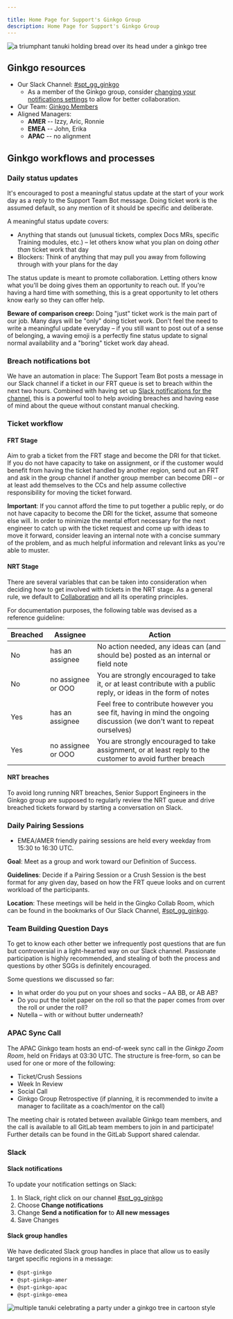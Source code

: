 ```yaml
---

title: Home Page for Support's Ginkgo Group
description: Home Page for Support's Ginkgo Group
---
```


<!-- Search for all occurrences of NAME and replace them with the group's name.
     Search for all occurrences of URL HERE and replace them with the appropriate url -->

![a triumphant tanuki holding bread over its head under a ginkgo tree](/handbook/support/support-global-groups/groups/ginkgo/sgg_ginkgo.png)

## Ginkgo resources

- Our Slack Channel: [#spt_gg_ginkgo](https://gitlab.slack.com/archives/C0354N9B14G)
  - As a member of the Ginkgo group, consider [changing your notifications settings](#slack-notifications) to allow for better collaboration.
- Our Team: [Ginkgo Members](https://gitlab-com.gitlab.io/support/team/sgg.html?search=ginkgo)
- Aligned Managers:
   - **AMER** -- Izzy, Aric, Ronnie
   - **EMEA** -- John, Erika
   - **APAC** -- no alignment

## Ginkgo workflows and processes

### Daily status updates

It's encouraged to post a meaningful status update at the start of your work day as a reply to the Support Team Bot message. Doing ticket work is the assumed default, so any mention of it should be specific and deliberate.

A meaningful status update covers:

- Anything that stands out (unusual tickets, complex Docs MRs, specific Training modules, etc.) – let others know what you plan on doing *other than* ticket work that day
- Blockers: Think of anything that may pull you away from following through with your plans for the day

The status update is meant to promote collaboration. Letting others know what you'll be doing gives them an opportunity to reach out. If you're having a hard time with something, this is a great opportunity to let others know early so they can offer help.

**Beware of comparison creep:** Doing "just" ticket work is the main part of our job. Many days will be "only" doing ticket work. Don't feel the need to write a meaningful update everyday – if you still want to post out of a sense of belonging, a waving emoji is a perfectly fine status update to signal normal availability and a "boring" ticket work day ahead.

### Breach notifications bot

We have an automation in place: The Support Team Bot posts a message in our Slack channel if a ticket in our FRT queue is set to breach within the next two hours. Combined with having set up [Slack notifications for the channel](#slack-notifications), this is a powerful tool to help avoiding breaches and having ease of mind about the queue without constant manual checking.

### Ticket workflow

#### FRT Stage

Aim to grab a ticket from the FRT stage and become the DRI for that ticket. If you do not have capacity to take on assignment, or if the customer would benefit from having the ticket handled by another region, send out an FRT and ask in the group channel if another group member can become DRI – or at least add themselves to the CCs and help assume collective responsibility for moving the ticket forward.

**Important**: If you cannot afford the time to put together a public reply, or do not have capacity to become the DRI for the ticket, assume that someone else will. In order to minimize the mental effort necessary for the next engineer to catch up with the ticket request and come up with ideas to move it forward, consider leaving an internal note with a concise summary of the problem, and as much helpful information and relevant links as you're able to muster.

#### NRT Stage

There are several variables that can be taken into consideration when deciding how to get involved with tickets in the NRT stage. As a general rule, we default to [Collaboration](/handbook/values/#collaboration) and all its operating principles.

For documentation purposes, the following table was devised as a reference guideline:

| Breached | Assignee           | Action                                                                                                                 |
|----------|--------------------|------------------------------------------------------------------------------------------------------------------------|
| No       | has an assignee    | No action needed, any ideas can (and should be) posted as an internal or field note                                    |
| No       | no assignee or OOO | You are strongly encouraged to take it, or at least contribute with a public reply, or ideas in the form of notes      |
| Yes      | has an assignee    | Feel free to contribute however you see fit, having in mind the ongoing discussion (we don't want to repeat ourselves) |
| Yes      | no assignee or OOO | You are strongly encouraged to take assignment, or at least reply to the customer to avoid further breach          |

#### NRT breaches

To avoid long running NRT breaches, Senior Support Engineers in the Ginkgo group are supposed to regularly review the NRT queue and drive breached tickets forward by starting a conversation on Slack.

### Daily Pairing Sessions

- EMEA/AMER friendly pairing sessions are held every weekday from 15:30 to 16:30 UTC.

**Goal**: Meet as a group and work toward our Definition of Success.

**Guidelines**: Decide if a Pairing Session or a Crush Session is the best format for any given day, based on how the FRT queue looks and on current workload of the participants.

**Location**: These meetings will be held in the Gingko Collab Room, which can be found in the bookmarks of Our Slack Channel, [#spt_gg_ginkgo](https://gitlab.slack.com/archives/C0354N9B14G).

### Team Building Question Days

To get to know each other better we infrequently post questions that are fun but controversial in a light-hearted way on our Slack channel. Passionate participation is highly recommended, and stealing of both the process and questions by other SGGs is definitely encouraged.

Some questions we discussed so far:

- In what order do you put on your shoes and socks – AA BB, or AB AB?
- Do you put the toilet paper on the roll so that the paper comes from over the roll or under the roll?
- Nutella – with or without butter underneath?

### APAC Sync Call

 The APAC Ginkgo team hosts an end-of-week sync call in the *Ginkgo Zoom Room*, held on Fridays at 03:30 UTC. The structure is free-form, so can be used for one or more of the following:

- Ticket/Crush Sessions
- Week In Review
- Social Call
- Ginkgo Group Retrospective (if planning, it is recommended to invite a manager to facilitate as a coach/mentor on the call)

The meeting chair is rotated between available Ginkgo team members, and the call is available to all GitLab team members to join in and participate! Further details can be found in the GitLab Support shared calendar.

### Slack

#### Slack notifications

To update your notification settings on Slack:

1. In Slack, right click on our channel [#spt_gg_ginkgo](https://gitlab.slack.com/archives/C0354N9B14G)
1. Choose **Change notifications**
1. Change **Send a notification for** to **All new messages**
1. Save Changes

#### Slack group handles

We have dedicated Slack group handles in place that allow us to easily target specific regions in a message:

- `@spt-ginkgo`
- `@spt-ginkgo-amer`
- `@spt-ginkgo-apac`
- `@spt-ginkgo-emea`

![multiple tanuki celebrating a party under a ginkgo tree in cartoon style](/handbook/support/support-global-groups/groups/ginkgo/sgg_ginkgo_party.png)
